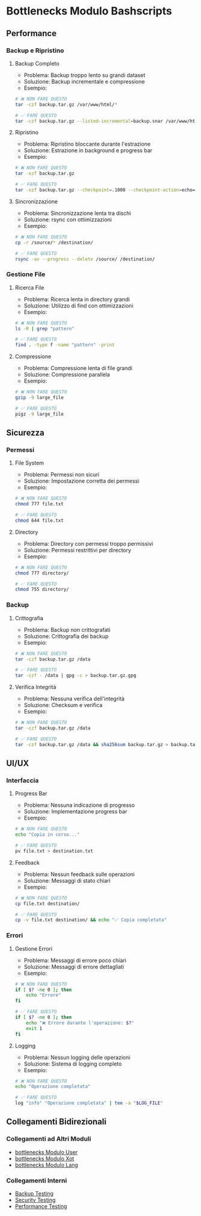 # Bottlenecks Modulo Bashscripts

## Performance

### Backup e Ripristino
1. Backup Completo
   - Problema: Backup troppo lento su grandi dataset
   - Soluzione: Backup incrementale e compressione
   - Esempio:
   ```bash
   # ❌ NON FARE QUESTO
   tar -czf backup.tar.gz /var/www/html/*

   # ✅ FARE QUESTO
   tar -czf backup.tar.gz --listed-incremental=backup.snar /var/www/html/*
   ```

2. Ripristino
   - Problema: Ripristino bloccante durante l'estrazione
   - Soluzione: Estrazione in background e progress bar
   - Esempio:
   ```bash
   # ❌ NON FARE QUESTO
   tar -xzf backup.tar.gz

   # ✅ FARE QUESTO
   tar -xzf backup.tar.gz --checkpoint=.1000 --checkpoint-action=echo="%u files extracted"
   ```

3. Sincronizzazione
   - Problema: Sincronizzazione lenta tra dischi
   - Soluzione: rsync con ottimizzazioni
   - Esempio:
   ```bash
   # ❌ NON FARE QUESTO
   cp -r /source/* /destination/

   # ✅ FARE QUESTO
   rsync -av --progress --delete /source/ /destination/
   ```

### Gestione File
1. Ricerca File
   - Problema: Ricerca lenta in directory grandi
   - Soluzione: Utilizzo di find con ottimizzazioni
   - Esempio:
   ```bash
   # ❌ NON FARE QUESTO
   ls -R | grep "pattern"

   # ✅ FARE QUESTO
   find . -type f -name "pattern" -print
   ```

2. Compressione
   - Problema: Compressione lenta di file grandi
   - Soluzione: Compressione parallela
   - Esempio:
   ```bash
   # ❌ NON FARE QUESTO
   gzip -9 large_file

   # ✅ FARE QUESTO
   pigz -9 large_file
   ```

## Sicurezza

### Permessi
1. File System
   - Problema: Permessi non sicuri
   - Soluzione: Impostazione corretta dei permessi
   - Esempio:
   ```bash
   # ❌ NON FARE QUESTO
   chmod 777 file.txt

   # ✅ FARE QUESTO
   chmod 644 file.txt
   ```

2. Directory
   - Problema: Directory con permessi troppo permissivi
   - Soluzione: Permessi restrittivi per directory
   - Esempio:
   ```bash
   # ❌ NON FARE QUESTO
   chmod 777 directory/

   # ✅ FARE QUESTO
   chmod 755 directory/
   ```

### Backup
1. Crittografia
   - Problema: Backup non crittografati
   - Soluzione: Crittografia dei backup
   - Esempio:
   ```bash
   # ❌ NON FARE QUESTO
   tar -czf backup.tar.gz /data

   # ✅ FARE QUESTO
   tar -czf - /data | gpg -c > backup.tar.gz.gpg
   ```

2. Verifica Integrità
   - Problema: Nessuna verifica dell'integrità
   - Soluzione: Checksum e verifica
   - Esempio:
   ```bash
   # ❌ NON FARE QUESTO
   tar -czf backup.tar.gz /data

   # ✅ FARE QUESTO
   tar -czf backup.tar.gz /data && sha256sum backup.tar.gz > backup.tar.gz.sha256
   ```

## UI/UX

### Interfaccia
1. Progress Bar
   - Problema: Nessuna indicazione di progresso
   - Soluzione: Implementazione progress bar
   - Esempio:
   ```bash
   # ❌ NON FARE QUESTO
   echo "Copia in corso..."

   # ✅ FARE QUESTO
   pv file.txt > destination.txt
   ```

2. Feedback
   - Problema: Nessun feedback sulle operazioni
   - Soluzione: Messaggi di stato chiari
   - Esempio:
   ```bash
   # ❌ NON FARE QUESTO
   cp file.txt destination/

   # ✅ FARE QUESTO
   cp -v file.txt destination/ && echo "✅ Copia completata"
   ```

### Errori
1. Gestione Errori
   - Problema: Messaggi di errore poco chiari
   - Soluzione: Messaggi di errore dettagliati
   - Esempio:
   ```bash
   # ❌ NON FARE QUESTO
   if [ $? -ne 0 ]; then
       echo "Errore"
   fi

   # ✅ FARE QUESTO
   if [ $? -ne 0 ]; then
       echo "❌ Errore durante l'operazione: $?"
       exit 1
   fi
   ```

2. Logging
   - Problema: Nessun logging delle operazioni
   - Soluzione: Sistema di logging completo
   - Esempio:
   ```bash
   # ❌ NON FARE QUESTO
   echo "Operazione completata"

   # ✅ FARE QUESTO
   log "info" "Operazione completata" | tee -a "$LOG_FILE"
   ```

## Collegamenti Bidirezionali

### Collegamenti ad Altri Moduli
- [bottlenecks Modulo User](../../User/docs/bottlenecks.md)
- [bottlenecks Modulo Xot](../../Xot/docs/bottlenecks.md)
- [bottlenecks Modulo Lang](../../Lang/docs/bottlenecks.md)

### Collegamenti Interni
- [Backup Testing](./testing.md#backup)
- [Security Testing](./testing.md#security)
- [Performance Testing](./testing.md#performance) 